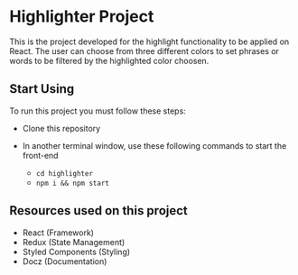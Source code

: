 # Highlighter Project

This is the project developed for the highlight functionality to be applied on React. The user can choose from three different colors to set phrases or words to be filtered by the highlighted color choosen.

## Start Using

To run this project you must follow these steps:

* Clone this repository

* In another terminal window, use these following commands to start the front-end
    - `cd highlighter`
    - `npm i && npm start`

## Resources used on this project
- React (Framework)
- Redux (State Management)
- Styled Components (Styling)
- Docz (Documentation)
